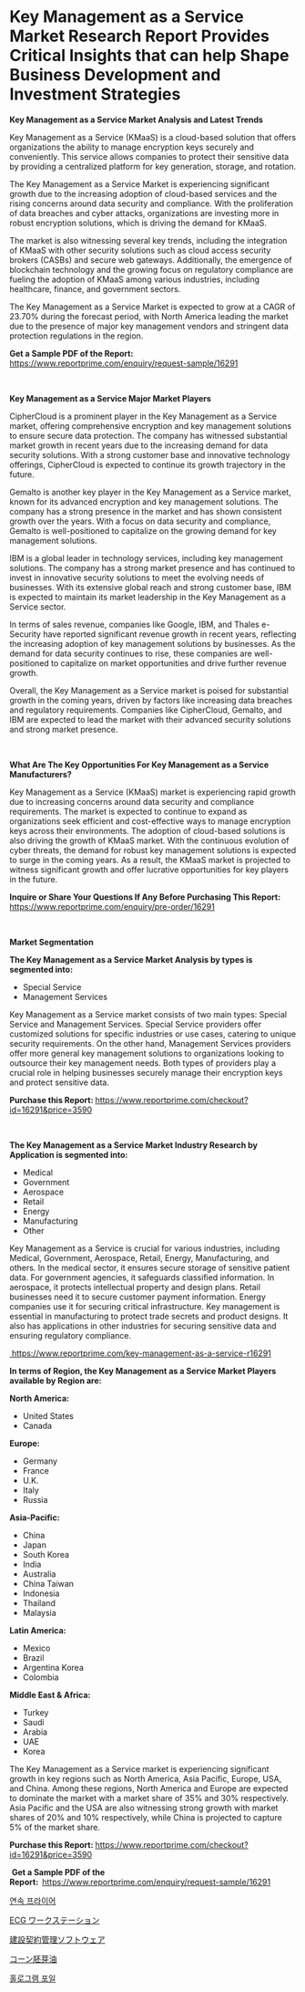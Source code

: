 <p><h1>Key Management as a Service Market Research Report Provides Critical Insights that can help Shape Business Development and Investment Strategies</h1></p><p><strong>Key Management as a Service Market Analysis and Latest Trends</strong></p>
<p><p>Key Management as a Service (KMaaS) is a cloud-based solution that offers organizations the ability to manage encryption keys securely and conveniently. This service allows companies to protect their sensitive data by providing a centralized platform for key generation, storage, and rotation.</p><p>The Key Management as a Service Market is experiencing significant growth due to the increasing adoption of cloud-based services and the rising concerns around data security and compliance. With the proliferation of data breaches and cyber attacks, organizations are investing more in robust encryption solutions, which is driving the demand for KMaaS.</p><p>The market is also witnessing several key trends, including the integration of KMaaS with other security solutions such as cloud access security brokers (CASBs) and secure web gateways. Additionally, the emergence of blockchain technology and the growing focus on regulatory compliance are fueling the adoption of KMaaS among various industries, including healthcare, finance, and government sectors.</p><p>The Key Management as a Service Market is expected to grow at a CAGR of 23.70% during the forecast period, with North America leading the market due to the presence of major key management vendors and stringent data protection regulations in the region.</p></p>
<p><strong>Get a Sample PDF of the Report:&nbsp;</strong> <a href="https://www.reportprime.com/enquiry/request-sample/16291">https://www.reportprime.com/enquiry/request-sample/16291</a></p>
<p>&nbsp;</p>
<p><strong>Key Management as a Service Major Market Players</strong></p>
<p><p>CipherCloud is a prominent player in the Key Management as a Service market, offering comprehensive encryption and key management solutions to ensure secure data protection. The company has witnessed substantial market growth in recent years due to the increasing demand for data security solutions. With a strong customer base and innovative technology offerings, CipherCloud is expected to continue its growth trajectory in the future.</p><p>Gemalto is another key player in the Key Management as a Service market, known for its advanced encryption and key management solutions. The company has a strong presence in the market and has shown consistent growth over the years. With a focus on data security and compliance, Gemalto is well-positioned to capitalize on the growing demand for key management solutions.</p><p>IBM is a global leader in technology services, including key management solutions. The company has a strong market presence and has continued to invest in innovative security solutions to meet the evolving needs of businesses. With its extensive global reach and strong customer base, IBM is expected to maintain its market leadership in the Key Management as a Service sector.</p><p>In terms of sales revenue, companies like Google, IBM, and Thales e-Security have reported significant revenue growth in recent years, reflecting the increasing adoption of key management solutions by businesses. As the demand for data security continues to rise, these companies are well-positioned to capitalize on market opportunities and drive further revenue growth.</p><p>Overall, the Key Management as a Service market is poised for substantial growth in the coming years, driven by factors like increasing data breaches and regulatory requirements. Companies like CipherCloud, Gemalto, and IBM are expected to lead the market with their advanced security solutions and strong market presence.</p></p>
<p>&nbsp;</p>
<p><strong>What Are The Key Opportunities For Key Management as a Service Manufacturers?</strong></p>
<p><p>Key Management as a Service (KMaaS) market is experiencing rapid growth due to increasing concerns around data security and compliance requirements. The market is expected to continue to expand as organizations seek efficient and cost-effective ways to manage encryption keys across their environments. The adoption of cloud-based solutions is also driving the growth of KMaaS market. With the continuous evolution of cyber threats, the demand for robust key management solutions is expected to surge in the coming years. As a result, the KMaaS market is projected to witness significant growth and offer lucrative opportunities for key players in the future.</p></p>
<p><strong>Inquire or Share Your Questions If Any Before Purchasing This Report:</strong> <a href="https://www.reportprime.com/enquiry/pre-order/16291">https://www.reportprime.com/enquiry/pre-order/16291</a></p>
<p>&nbsp;</p>
<p><strong>Market Segmentation</strong></p>
<p><strong>The Key Management as a Service Market Analysis by types is segmented into:</strong></p>
<p><ul><li>Special Service</li><li>Management Services</li></ul></p>
<p><p>Key Management as a Service market consists of two main types: Special Service and Management Services. Special Service providers offer customized solutions for specific industries or use cases, catering to unique security requirements. On the other hand, Management Services providers offer more general key management solutions to organizations looking to outsource their key management needs. Both types of providers play a crucial role in helping businesses securely manage their encryption keys and protect sensitive data.</p></p>
<p><strong>Purchase this Report:&nbsp;</strong><a href="https://www.reportprime.com/checkout?id=16291&price=3590">https://www.reportprime.com/checkout?id=16291&price=3590</a></p>
<p>&nbsp;</p>
<p><strong>The Key Management as a Service Market Industry Research by Application is segmented into:</strong></p>
<p><ul><li>Medical</li><li>Government</li><li>Aerospace</li><li>Retail</li><li>Energy</li><li>Manufacturing</li><li>Other</li></ul></p>
<p><p>Key Management as a Service is crucial for various industries, including Medical, Government, Aerospace, Retail, Energy, Manufacturing, and others. In the medical sector, it ensures secure storage of sensitive patient data. For government agencies, it safeguards classified information. In aerospace, it protects intellectual property and design plans. Retail businesses need it to secure customer payment information. Energy companies use it for securing critical infrastructure. Key management is essential in manufacturing to protect trade secrets and product designs. It also has applications in other industries for securing sensitive data and ensuring regulatory compliance.</p></p>
<p><a href="https://www.reportprime.com/key-management-as-a-service-r16291">&nbsp;https://www.reportprime.com/key-management-as-a-service-r16291</a></p>
<p><strong>In terms of Region, the Key Management as a Service Market Players available by Region are:</strong></p>
<p>
    <p> <strong> North America: </strong>
        <ul>
            <li>United States</li>
            <li>Canada</li>
        </ul>
        </p> 
    <p> <strong> Europe: </strong>
        <ul>
            <li>Germany</li>
            <li>France</li>
            <li>U.K.</li>
            <li>Italy</li>
            <li>Russia</li>
        </ul>
        </p> 
    <p> <strong> Asia-Pacific: </strong>
        <ul>
            <li>China</li>
            <li>Japan</li>
            <li>South Korea</li>
            <li>India</li>
            <li>Australia</li>
            <li>China Taiwan</li>
            <li>Indonesia</li>
            <li>Thailand</li>
            <li>Malaysia</li>
        </ul>
        </p> 
    <p> <strong> Latin America: </strong>
        <ul>
            <li>Mexico</li>
            <li>Brazil</li>
            <li>Argentina Korea</li>
            <li>Colombia</li>
        </ul>
        </p> 
    <p> <strong> Middle East & Africa: </strong>
        <ul>
            <li>Turkey</li>
            <li>Saudi</li>
            <li>Arabia</li>
            <li>UAE</li>
            <li>Korea</li>
        </ul>
    </p>
    </p>
<p><p>The Key Management as a Service market is experiencing significant growth in key regions such as North America, Asia Pacific, Europe, USA, and China. Among these regions, North America and Europe are expected to dominate the market with a market share of 35% and 30% respectively. Asia Pacific and the USA are also witnessing strong growth with market shares of 20% and 10% respectively, while China is projected to capture 5% of the market share.</p></p>
<p><strong>Purchase this Report: </strong><a href="https://www.reportprime.com/checkout?id=16291&price=3590">https://www.reportprime.com/checkout?id=16291&price=3590</a></p>
<p>&nbsp;<strong>Get a Sample PDF of the Report:&nbsp;&nbsp;</strong><a href="https://www.reportprime.com/enquiry/request-sample/16291">https://www.reportprime.com/enquiry/request-sample/16291</a></p>
<p><strong></strong></p>
<p><p><a href="https://medium.com/@gummibear5656757/%EC%A7%80%EC%86%8D%EC%A0%81%EC%9D%B8-%ED%8A%80%EA%B9%80%EA%B8%B0-%EC%8B%9C%EC%9E%A5-%EA%B7%9C%EB%AA%A8-cagr-%ED%8A%B8%EB%A0%8C%EB%93%9C-2024-2030-809500c9e47a">연속 프라이어</a></p><p><a href="https://github.com/ppmazlotr77499/Market-Research-Report-List-1/blob/main/416241126240.md">ECG ワークステーション</a></p><p><a href="https://github.com/MosesSpinka1914/Market-Research-Report-List-1/blob/main/907025326239.md">建設契約管理ソフトウェア</a></p><p><a href="https://medium.com/@rusty-marie2024/%E3%83%88%E3%82%A6%E3%83%A2%E3%83%AD%E3%82%B3%E3%82%B7%E8%83%9A%E8%8A%BD%E6%B2%B9%E5%B8%82%E5%A0%B4%E3%83%AC%E3%83%9D%E3%83%BC%E3%83%88%E3%81%AF-%E3%81%93%E3%81%AE%E5%B8%82%E5%A0%B4%E3%81%AE%E6%9C%80%E6%96%B0%E3%81%AE%E3%83%88%E3%83%AC%E3%83%B3%E3%83%89%E3%82%84%E6%88%90%E9%95%B7%E6%A9%9F%E4%BC%9A%E3%82%92%E6%98%8E%E3%82%89%E3%81%8B%E3%81%AB%E3%81%97%E3%81%A6%E3%81%84%E3%81%BE%E3%81%99-2fc554911be1">コーン胚芽油</a></p><p><a href="https://medium.com/@everettilkinson56562023/%ED%99%80%EB%A1%9C%EA%B7%B8%EB%9E%A8-%ED%98%B8%EC%9D%BC-%EC%8B%9C%EC%9E%A5-%EC%A0%84%EB%A7%9D-%EC%82%B0%EC%97%85-%EA%B0%9C%EC%9A%94-%EB%B0%8F-%EC%98%88%EC%B8%A1-2024%EB%85%84%EB%B6%80%ED%84%B0-2031%EB%85%84%EA%B9%8C%EC%A7%80-361c09b8d673">홀로그램 포일</a></p></p>